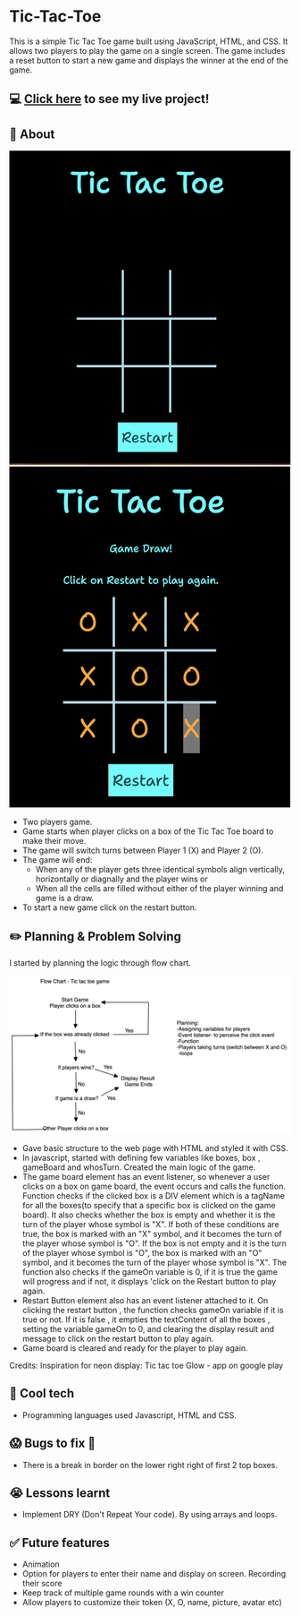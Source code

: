 # Tic-Tac-Toe
This is a simple Tic Tac Toe game built using JavaScript, HTML, and CSS. It allows two players to play the game on a single screen. The game includes a reset button to start a new game and displays the winner at the end of the game.

## :computer: [Click here](https://sadiausmann.github.io/tic-tac-toe/) to see my live project!
## :page_facing_up: About
![project.png](https://github.com/sadiausmann/tic-tac-toe/blob/main/Snip_TEMP0001-1.png)
![project.png](https://github.com/sadiausmann/tic-tac-toe/blob/main/Snip_TEMP0001-2.png)

- Two players game.
- Game starts when player clicks on a box of the Tic Tac Toe board to make their move.
- The game will switch turns between Player 1 (X) and Player 2 (O).
- The game will end: 
    - When any of the player gets three identical symbols align vertically, horizontally or diagnally and the player wins or
    - When all the cells are filled without either of the player winning and game is a draw.
- To start a new game click on the restart button.

## :pencil2: Planning & Problem Solving

I started by planning the logic through flow chart.

![project.png](https://raw.githubusercontent.com/sadiausmann/tic-tac-toe/main/tic%20tac%20toe%20flow%20chart.png)

- Gave basic structure to the web page with HTML and styled it with CSS.
- In javascript,  started with defining few variables like boxes, box , gameBoard and whosTurn. Created the main logic of the game. 
- The game board element has an event listener, so whenever a user clicks on a box on game board, the event occurs and calls the function. Function checks if the clicked box is a DIV element which is a tagName for all the boxes(to specify that a specific box is clicked on the game board).
It also checks whether the box is empty and whether it is the turn of the player whose symbol is "X". If both of these conditions are true, the box is marked with an "X" symbol, and it becomes the turn of the player whose symbol is "O". If the box is not empty and it is the turn of the player whose symbol is "O", the box is marked with an "O" symbol, and it becomes the turn of the player whose symbol is "X".
The function also checks if the gameOn variable is 0, if it is true the game will progress and if not, it displays 'click on the Restart button to play again.   
- Restart Button element also has an event listener attached to it. On clicking the restart button , the function checks gameOn variable if it is true or not. If it is false , it empties the textContent of all the boxes , setting the variable gameOn to 0, and clearing the display result and message to click on the restart button to play again.
- Game board is cleared and ready for the player to play again.

Credits:
Inspiration for neon display: Tic tac toe Glow - app on google play

## :rocket: Cool tech
- Programming languages used Javascript, HTML and CSS.

## :scream: Bugs to fix :poop:
- There is a break in border on the lower right right of first 2 top boxes.

## :sob: Lessons learnt
- Implement DRY (Don't Repeat Your code). By using arrays and loops.  

## :white_check_mark: Future features
- Animation
- Option for players to enter their name and display on screen. Recording their score
- Keep track of multiple game rounds with a win counter
- Allow players to customize their token (X, O, name, picture, avatar etc)



